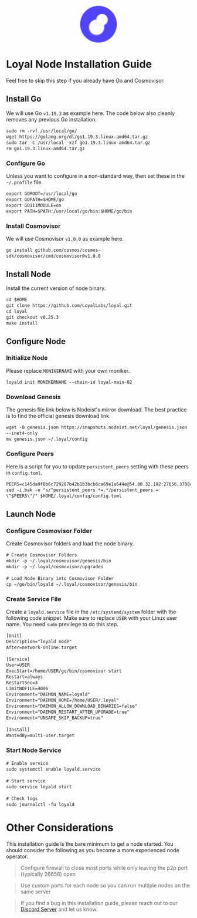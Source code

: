 <p align="center">
  <img height="100" height="auto" src="https://raw.githubusercontent.com/Nodeist/Kurulumlar/main/logos/loyal.png">
</p>



# Loyal Node Installation Guide
Feel free to skip this step if you already have Go and Cosmovisor.


## Install Go
We will use Go `v1.19.3` as example here. The code below also cleanly removes any previous Go installation.

```
sudo rm -rvf /usr/local/go/
wget https://golang.org/dl/go1.19.3.linux-amd64.tar.gz
sudo tar -C /usr/local -xzf go1.19.3.linux-amd64.tar.gz
rm go1.19.3.linux-amd64.tar.gz
```

### Configure Go
Unless you want to configure in a non-standard way, then set these in the `~/.profile` file.

```
export GOROOT=/usr/local/go
export GOPATH=$HOME/go
export GO111MODULE=on
export PATH=$PATH:/usr/local/go/bin:$HOME/go/bin
```


### Install Cosmovisor
We will use Cosmovisor `v1.0.0` as example here.

```
go install github.com/cosmos/cosmos-sdk/cosmovisor/cmd/cosmovisor@v1.0.0
```

## Install Node
Install the current version of node binary.

```
cd $HOME
git clone https://github.com/LoyalLabs/loyal.git
cd loyal
git checkout v0.25.3
make install
```

## Configure Node
### Initialize Node
Please replace `MONIKERNAME` with your own moniker.

```
loyald init MONIKERNAME --chain-id loyal-main-02
```

### Download Genesis
The genesis file link below is Nodeist's mirror download. The best practice is to find the official genesis download link.

```
wget -O genesis.json https://snapshots.nodeist.net/loyal/genesis.json --inet4-only
mv genesis.json ~/.loyal/config
```

### Configure Peers
Here is a script for you to update `persistent_peers` setting with these peers in `config.toml`.
```
PEERS=c145da9f8b6c729287b42b1b3bcb6ca69e1a644e@54.80.32.192:27656,3708cc20a9715b360a019e87428d71ada431c282@192.99.44.79:17856,56088c15a3dd5cdf4c9bd6cd617b3ac9354209d2@202.61.245.42:26656,041c09adfd15ccffcca848ade600e29e46cad2c9@57.128.86.200:26656,437a4572f9cbcb169f1e86d73ce6d647054d03b3@65.108.8.247:17856,6065a96375db58789d4f7a471705e03e7dd22b01@94.130.240.229:4000,fe2a1be061cd0dbb05b8ee796cdfef577c9f2772@138.201.121.185:26676,d46e5a825b5a472307f94625f449445035efac1e@85.190.246.157:26656,44b08595ad0601efcf5149176390a6c2411950f7@54.165.150.1:27656,7f58a71ca87d868ff258aaab62c81ba41b0fbe85@3.139.87.133:26656,9a1c3be0e46d946950b23fd341ea0c81f7dcc504@51.250.29.146:26656,6e191d5fdd8916992b21180687fbb14c243aa949@38.146.3.137:17256,74e809b5b542a4cfe062fc9dc7f79f64508322f9@209.145.56.176:26656,7af8a92cd72af976adedb8e2621e4c9e60dc085a@95.214.52.174:46656,aa164f282b566c1597d8805bd58401be1c62271a@65.109.112.36:30656,a951c97c7dd522f41d3d0e49032bbc11ea5037b1@209.18.90.20:27656,8df50c7dfb9a8a89312a58d05a52fae767262451@185.119.118.118:4000,37393b914e60ca66827bacff92e515f7a5b2bfb5@192.118.76.122:26656,a74dad2ce31a5590fcd1d225c0a8c39eaa86c36d@65.108.97.58:2566
sed -i.bak -e "s/^persistent_peers *=.*/persistent_peers = \"$PEERS\"/" $HOME/.loyal/config/config.toml
```

## Launch Node
### Configure Cosmovisor Folder
Create Cosmovisor folders and load the node binary.

```
# Create Cosmovisor Folders
mkdir -p ~/.loyal/cosmovisor/genesis/bin
mkdir -p ~/.loyal/cosmovisor/upgrades

# Load Node Binary into Cosmovisor Folder
cp ~/go/bin/loyald ~/.loyal/cosmovisor/genesis/bin
```

### Create Service File
Create a `loyald.service` file in the `/etc/systemd/system` folder with the following code snippet. Make sure to replace `USER` with your Linux user name. You need `sudo` previlege to do this step.

```
[Unit]
Description="loyald node"
After=network-online.target

[Service]
User=USER
ExecStart=/home/USER/go/bin/cosmovisor start
Restart=always
RestartSec=3
LimitNOFILE=4096
Environment="DAEMON_NAME=loyald"
Environment="DAEMON_HOME=/home/USER/.loyal"
Environment="DAEMON_ALLOW_DOWNLOAD_BINARIES=false"
Environment="DAEMON_RESTART_AFTER_UPGRADE=true"
Environment="UNSAFE_SKIP_BACKUP=true"

[Install]
WantedBy=multi-user.target
```

### Start Node Service
```
# Enable service
sudo systemctl enable loyald.service

# Start service
sudo service loyald start

# Check logs
sudo journalctl -fu loyald
```

# Other Considerations
This installation guide is the bare minimum to get a node started. You should consider the following as you become a more experienced node operator.



> Configure firewall to close most ports while only leaving the p2p port (typically 26656) open

> Use custom ports for each node so you can run multiple nodes on the same server

> If you find a bug in this installation guide, please reach out to our [Discord Server](https://discord.gg/yV2nEunsTY) and let us know.
